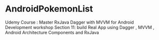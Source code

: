 ﻿# AndroidPokemonList

Udemy Course : Master RxJava Dagger with MVVM for Android Development
workshop Section 11: build Real App using Dagger , MVVM , Android Architecture Components and RxJava
